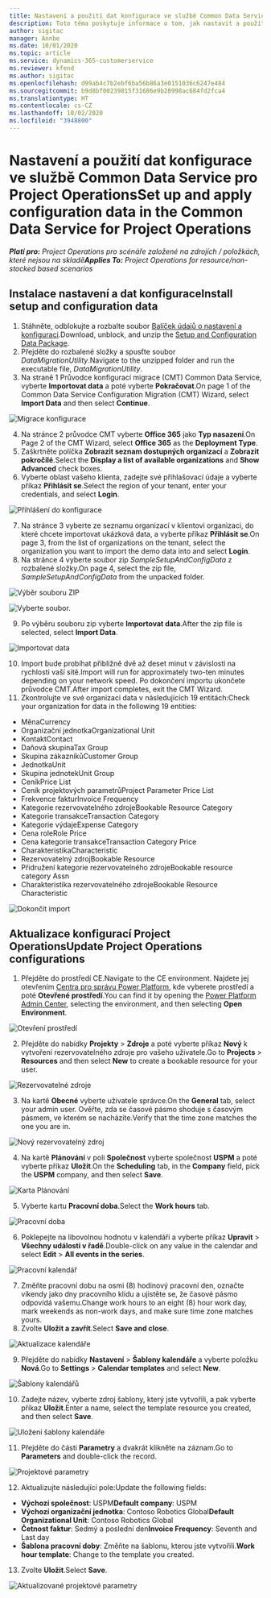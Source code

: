```yaml
---
title: Nastavení a použití dat konfigurace ve službě Common Data Service pro Project Operations
description: Toto téma poskytuje informace o tom, jak nastavit a použít konfigurační data v aplikaci Project Operations.
author: sigitac
manager: Annbe
ms.date: 10/01/2020
ms.topic: article
ms.service: dynamics-365-customerservice
ms.reviewer: kfend
ms.author: sigitac
ms.openlocfilehash: d99ab4c7b2ebf6ba56b86a3e0151036c6247e484
ms.sourcegitcommit: b9d8bf00239815f31686e9b28998ac684fd2fca4
ms.translationtype: HT
ms.contentlocale: cs-CZ
ms.lasthandoff: 10/02/2020
ms.locfileid: "3948800"
---
```

# <a name="set-up-and-apply-configuration-data-in-the-common-data-service-for-project-operations"></a><span data-ttu-id="84bcd-103">Nastavení a použití dat konfigurace ve službě Common Data Service pro Project Operations</span><span class="sxs-lookup"><span data-stu-id="84bcd-103">Set up and apply configuration data in the Common Data Service for Project Operations</span></span>

<span data-ttu-id="84bcd-104">_**Platí pro:** Project Operations pro scénáře založené na zdrojích / položkách, které nejsou na skladě_</span><span class="sxs-lookup"><span data-stu-id="84bcd-104">_**Applies To:** Project Operations for resource/non-stocked based scenarios_</span></span>

## <a name="install-setup-and-configuration-data"></a><span data-ttu-id="84bcd-105">Instalace nastavení a dat konfigurace</span><span class="sxs-lookup"><span data-stu-id="84bcd-105">Install setup and configuration data</span></span>

1. <span data-ttu-id="84bcd-106">Stáhněte, odblokujte a rozbalte soubor [Balíček údajů o nastavení a konfiguraci](https://download.microsoft.com/download/1/3/4/1349369c-6209-42b7-b3b4-5be0e67cacd8/ProjOpsSampleSetupData-%20Integrated%20UR1.zip).</span><span class="sxs-lookup"><span data-stu-id="84bcd-106">Download, unblock, and unzip the [Setup and Configuration Data Package](https://download.microsoft.com/download/1/3/4/1349369c-6209-42b7-b3b4-5be0e67cacd8/ProjOpsSampleSetupData-%20Integrated%20UR1.zip).</span></span>
2. <span data-ttu-id="84bcd-107">Přejděte do rozbalené složky a spusťte soubor *DataMigrationUtility*.</span><span class="sxs-lookup"><span data-stu-id="84bcd-107">Navigate to the unzipped folder and run the executable file, *DataMigrationUtility*.</span></span>
3. <span data-ttu-id="84bcd-108">Na straně 1 Průvodce konfigurací migrace (CMT) Common Data Service, vyberte **Importovat data** a poté vyberte **Pokračovat**.</span><span class="sxs-lookup"><span data-stu-id="84bcd-108">On page 1 of the Common Data Service Configuration Migration (CMT) Wizard, select **Import Data** and then select **Continue**.</span></span>

![Migrace konfigurace](./media/1ConfigurationMigration.png)

4. <span data-ttu-id="84bcd-110">Na stránce 2 průvodce CMT vyberte **Office 365** jako **Typ nasazení**.</span><span class="sxs-lookup"><span data-stu-id="84bcd-110">On Page 2 of the CMT Wizard, select **Office 365** as the **Deployment Type**.</span></span>
5. <span data-ttu-id="84bcd-111">Zaškrtněte políčka **Zobrazit seznam dostupných organizací** a **Zobrazit pokročilé**.</span><span class="sxs-lookup"><span data-stu-id="84bcd-111">Select the **Display a list of available organizations** and **Show Advanced** check boxes.</span></span>
6. <span data-ttu-id="84bcd-112">Vyberte oblast vašeho klienta, zadejte své přihlašovací údaje a vyberte příkaz **Přihlásit se**.</span><span class="sxs-lookup"><span data-stu-id="84bcd-112">Select the region of your tenant, enter your credentials, and select **Login**.</span></span>

![Přihlášení do konfigurace](./media/2ConfigurationSignin.png)

7. <span data-ttu-id="84bcd-114">Na stránce 3 vyberte ze seznamu organizací v klientovi organizaci, do které chcete importovat ukázková data, a vyberte příkaz **Přihlásit se**.</span><span class="sxs-lookup"><span data-stu-id="84bcd-114">On page 3, from the list of organizations on the tenant, select the organization you want to import the demo data into and select **Login**.</span></span>
8. <span data-ttu-id="84bcd-115">Na stránce 4 vyberte soubor zip *SampleSetupAndConfigData* z rozbalené složky.</span><span class="sxs-lookup"><span data-stu-id="84bcd-115">On page 4, select the zip file, *SampleSetupAndConfigData* from the unpacked folder.</span></span>

![Výběr souboru ZIP](./media/3ZipFile.png)

![Vyberte soubor.](./media/4SelectAFile.png)

9. <span data-ttu-id="84bcd-118">Po výběru souboru zip vyberte **Importovat data**.</span><span class="sxs-lookup"><span data-stu-id="84bcd-118">After the zip file is selected, select **Import Data**.</span></span>

![Importovat data](./media/5ImportData.png)

10. <span data-ttu-id="84bcd-120">Import bude probíhat přibližně dvě až deset minut v závislosti na rychlosti vaší sítě.</span><span class="sxs-lookup"><span data-stu-id="84bcd-120">Import will run for approximately two-ten minutes depending on your network speed.</span></span> <span data-ttu-id="84bcd-121">Po dokončení importu ukončete průvodce CMT.</span><span class="sxs-lookup"><span data-stu-id="84bcd-121">After import completes, exit the CMT Wizard.</span></span> 
11. <span data-ttu-id="84bcd-122">Zkontrolujte ve své organizaci data v následujících 19 entitách:</span><span class="sxs-lookup"><span data-stu-id="84bcd-122">Check your organization for data in the following 19 entities:</span></span>

  - <span data-ttu-id="84bcd-123">Měna</span><span class="sxs-lookup"><span data-stu-id="84bcd-123">Currency</span></span>
  - <span data-ttu-id="84bcd-124">Organizační jednotka</span><span class="sxs-lookup"><span data-stu-id="84bcd-124">Organizational Unit</span></span>
  - <span data-ttu-id="84bcd-125">Kontakt</span><span class="sxs-lookup"><span data-stu-id="84bcd-125">Contact</span></span>
  - <span data-ttu-id="84bcd-126">Daňová skupina</span><span class="sxs-lookup"><span data-stu-id="84bcd-126">Tax Group</span></span>
  - <span data-ttu-id="84bcd-127">Skupina zákazníků</span><span class="sxs-lookup"><span data-stu-id="84bcd-127">Customer Group</span></span>
  - <span data-ttu-id="84bcd-128">Jednotka</span><span class="sxs-lookup"><span data-stu-id="84bcd-128">Unit</span></span>
  - <span data-ttu-id="84bcd-129">Skupina jednotek</span><span class="sxs-lookup"><span data-stu-id="84bcd-129">Unit Group</span></span>
  - <span data-ttu-id="84bcd-130">Ceník</span><span class="sxs-lookup"><span data-stu-id="84bcd-130">Price List</span></span>
  - <span data-ttu-id="84bcd-131">Ceník projektových parametrů</span><span class="sxs-lookup"><span data-stu-id="84bcd-131">Project Parameter Price List</span></span>
  - <span data-ttu-id="84bcd-132">Frekvence faktur</span><span class="sxs-lookup"><span data-stu-id="84bcd-132">Invoice Frequency</span></span>
  - <span data-ttu-id="84bcd-133">Kategorie rezervovatelného zdroje</span><span class="sxs-lookup"><span data-stu-id="84bcd-133">Bookable Resource Category</span></span>
  - <span data-ttu-id="84bcd-134">Kategorie transakce</span><span class="sxs-lookup"><span data-stu-id="84bcd-134">Transaction Category</span></span>
  - <span data-ttu-id="84bcd-135">Kategorie výdaje</span><span class="sxs-lookup"><span data-stu-id="84bcd-135">Expense Category</span></span>
  - <span data-ttu-id="84bcd-136">Cena role</span><span class="sxs-lookup"><span data-stu-id="84bcd-136">Role Price</span></span>
  - <span data-ttu-id="84bcd-137">Cena kategorie transakce</span><span class="sxs-lookup"><span data-stu-id="84bcd-137">Transaction Category Price</span></span>
  - <span data-ttu-id="84bcd-138">Charakteristika</span><span class="sxs-lookup"><span data-stu-id="84bcd-138">Characteristic</span></span>
  - <span data-ttu-id="84bcd-139">Rezervovatelný zdroj</span><span class="sxs-lookup"><span data-stu-id="84bcd-139">Bookable Resource</span></span>
  - <span data-ttu-id="84bcd-140">Přidružení kategorie rezervovatelného zdroje</span><span class="sxs-lookup"><span data-stu-id="84bcd-140">Bookable resource category Assn</span></span>
  - <span data-ttu-id="84bcd-141">Charakteristika rezervovatelného zdroje</span><span class="sxs-lookup"><span data-stu-id="84bcd-141">Bookable Resource Characteristic</span></span>

![Dokončit import](./media/6CompleteImport.png)

## <a name="update-project-operations-configurations"></a><span data-ttu-id="84bcd-143">Aktualizace konfigurací Project Operations</span><span class="sxs-lookup"><span data-stu-id="84bcd-143">Update Project Operations configurations</span></span>

1. <span data-ttu-id="84bcd-144">Přejděte do prostředí CE.</span><span class="sxs-lookup"><span data-stu-id="84bcd-144">Navigate to the CE environment.</span></span> <span data-ttu-id="84bcd-145">Najdete jej otevřením [Centra pro správu Power Platform](https://admin.powerplatform.microsoft.com/environments), kde vyberete prostředí a poté **Otevřené prostředí**.</span><span class="sxs-lookup"><span data-stu-id="84bcd-145">You can find it by opening the [Power Platform Admin Center](https://admin.powerplatform.microsoft.com/environments), selecting the environment, and then selecting **Open Environment**.</span></span> 

![Otevření prostředí](./media/7OpenEnvironment.png)

2. <span data-ttu-id="84bcd-147">Přejděte do nabídky **Projekty** > **Zdroje** a poté vyberte příkaz **Nový** k vytvoření rezervovatelného zdroje pro vašeho uživatele.</span><span class="sxs-lookup"><span data-stu-id="84bcd-147">Go to **Projects** > **Resources** and then select **New** to create a bookable resource for your user.</span></span>

![Rezervovatelné zdroje](./media/8BookableResources.png)

3. <span data-ttu-id="84bcd-149">Na kartě **Obecné** vyberte uživatele správce.</span><span class="sxs-lookup"><span data-stu-id="84bcd-149">On the **General** tab, select your admin user.</span></span> <span data-ttu-id="84bcd-150">Ověřte, zda se časové pásmo shoduje s časovým pásmem, ve kterém se nacházíte.</span><span class="sxs-lookup"><span data-stu-id="84bcd-150">Verify that the time zone matches the one you are in.</span></span> 

![Nový rezervovatelný zdroj](./media/9NewBookableResource.png)

4. <span data-ttu-id="84bcd-152">Na kartě **Plánování** v poli **Společnost** vyberte společnost **USPM** a poté vyberte příkaz **Uložit**.</span><span class="sxs-lookup"><span data-stu-id="84bcd-152">On the **Scheduling** tab, in the **Company** field, pick the **USPM** company, and then select **Save**.</span></span> 

![Karta Plánování](./media/10SchedulingTab.png)

5. <span data-ttu-id="84bcd-154">Vyberte kartu **Pracovní doba**.</span><span class="sxs-lookup"><span data-stu-id="84bcd-154">Select the **Work hours** tab.</span></span>  

![Pracovní doba](./media/11WorkHours.png)

6. <span data-ttu-id="84bcd-156">Poklepejte na libovolnou hodnotu v kalendáři a vyberte příkaz **Upravit** > **Všechny události v řadě**.</span><span class="sxs-lookup"><span data-stu-id="84bcd-156">Double-click on any value in the calendar and select **Edit** > **All events in the series**.</span></span> 

![Pracovní kalendář](./media/12WorkCalendar.png)

7. <span data-ttu-id="84bcd-158">Změňte pracovní dobu na osmi (8) hodinový pracovní den, označte víkendy jako dny pracovního klidu a ujistěte se, že časové pásmo odpovídá vašemu.</span><span class="sxs-lookup"><span data-stu-id="84bcd-158">Change work hours to an eight (8) hour work day, mark weekends as non-work days, and make sure time zone matches yours.</span></span> 
8. <span data-ttu-id="84bcd-159">Zvolte **Uložit a zavřít**.</span><span class="sxs-lookup"><span data-stu-id="84bcd-159">Select **Save and close**.</span></span>

![Aktualizace kalendáře](./media/13UpdateCalendar.png)

9. <span data-ttu-id="84bcd-161">Přejděte do nabídky **Nastavení** > **Šablony kalendáře** a vyberte položku **Nová**.</span><span class="sxs-lookup"><span data-stu-id="84bcd-161">Go to **Settings** > **Calendar templates** and select **New**.</span></span>
 
 ![Šablony kalendářů](./media/14CalendarTemplates.png)
 
 10. <span data-ttu-id="84bcd-163">Zadejte název, vyberte zdroj šablony, který jste vytvořili, a pak vyberte příkaz **Uložit**.</span><span class="sxs-lookup"><span data-stu-id="84bcd-163">Enter a name, select the template resource you created, and then select **Save**.</span></span> 
 
 ![Uložení šablony kalendáře](./media/15SaveCalendarTemplate.png)
 
 11. <span data-ttu-id="84bcd-165">Přejděte do části **Parametry** a dvakrát klikněte na záznam.</span><span class="sxs-lookup"><span data-stu-id="84bcd-165">Go to **Parameters** and double-click the record.</span></span> 
 
 ![Projektové parametry](./media/16ProjectParameters.png)
 
12. <span data-ttu-id="84bcd-167">Aktualizujte následující pole:</span><span class="sxs-lookup"><span data-stu-id="84bcd-167">Update the following fields:</span></span>

 - <span data-ttu-id="84bcd-168">**Výchozí společnost**: USPM</span><span class="sxs-lookup"><span data-stu-id="84bcd-168">**Default company**: USPM</span></span>
 - <span data-ttu-id="84bcd-169">**Výchozí organizační jednotka**: Contoso Robotics Global</span><span class="sxs-lookup"><span data-stu-id="84bcd-169">**Default Organizational Unit**: Contoso Robotics Global</span></span>
 - <span data-ttu-id="84bcd-170">**Četnost faktur**: Sedmý a poslední den</span><span class="sxs-lookup"><span data-stu-id="84bcd-170">**Invoice Frequency**: Seventh and Last day</span></span>
 - <span data-ttu-id="84bcd-171">**Šablona pracovní doby**: Změňte na šablonu, kterou jste vytvořili.</span><span class="sxs-lookup"><span data-stu-id="84bcd-171">**Work hour template**: Change to the template you created.</span></span>

13. <span data-ttu-id="84bcd-172">Zvolte **Uložit**.</span><span class="sxs-lookup"><span data-stu-id="84bcd-172">Select **Save**.</span></span> 

![Aktualizované projektové parametry](./media/17UpdatedProjectParameters.png)
